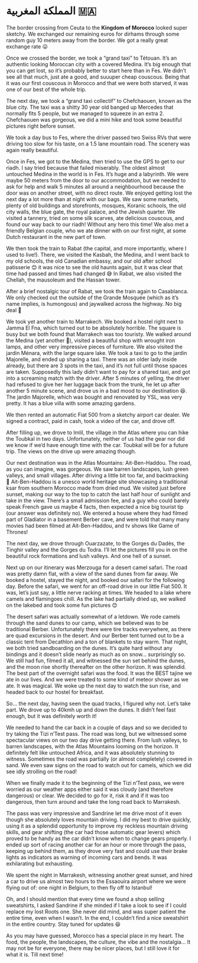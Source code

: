 المملكة المغربية 🇲🇦
===

The border crossing from Ceuta to the __Kingdom of Morocco__ looked super sketchy. We exchanged our remaining euros for dirhams through some random guy 10 meters away from the border. We got a really great exchange rate 😛 

Once we crossed the border, we took a “grand taxi” to Tétouan. It’s an authentic looking Moroccan city with a covered Medina. It’s big enough that you can get lost, so it’s probably better to start here than in Fes.
We didn’t see all that much, just ate a good, and suuuper cheap couscous. Being that it was our first couscous in Morocco and that we were both starved, it was one of our best of the whole trip.

The next day, we took a “grand taxi collectif” to Chefchaouen, known as the blue city. The taxi was a shitty 30 year old banged up Mercedes that normally fits 5 people, but we managed to squeeze in an extra 2. Chefchaouen was gorgeous, we did a mini hike and took some beautiful pictures right before sunset.

We took a day bus to Fes, where the driver passed two Swiss RVs that were driving too slow for his taste, on a 1.5 lane mountain road. The scenery was again really beautiful.

Once in Fes, we got to the Medina, then tried to use the GPS to get to our riadh. I say tried because that failed miserably. The oldest almost untouched Medina in the world is in Fes. It’s huge and a labyrinth. We were maybe 50 meters from the door to our accommodation, but we needed to ask for help and walk 5 minutes all around a neighbourhood because the door was on another street, with no direct route. 
We enjoyed getting lost the next day a lot more than at night with our bags. We saw some markets, plenty of old buildings and storefronts, mosques, Koranic schools, the old city walls, the blue gate, the royal palace, and the Jewish quarter. We visited a tannery, tried on some silk scarves, ate delicious couscous, and found our way back to our riadh! Without any hero this time!
We also met a friendly Belgian couple, who we ate dinner with on our first night, at some Dutch restaurant in the new part of town. 

We then took the train to Rabat (the capital, and more importantly, where I used to live!). There, we visited the Kasbah, the Medina, and I went back to my old schools, the old Canadian embassy, and our old after school patisserie 😊 it was nice to see the old haunts again, but it was clear that time had passed and times had changed 😅
In Rabat, we also visited the Chellah, the mausoleum and the Hassan tower.

After a brief nostalgic tour of Rabat, we took the train again to Casablanca. We only checked out the outside of the Grande Mosquée (which as it’s name implies, is humongous) and jaywalked across the highway. No big deal 🤪

We took yet another train to Marrakech. We booked a hostel right next to Jamma El Fna, which turned out to be absolutely horrible. The square is busy but we both found that Marrakech was too touristy. We walked around the Medina (yet another 🤣), visited a beautiful shop with wrought iron lamps, and other very impressive pieces of furniture. We also visited the jardin Ménara, with the large square lake. We took a taxi to go to the jardin Majorelle, and ended up sharing a taxi. There was an older lady inside already, but there are 3 spots in the taxi, and it’s not full until those spaces are taken. Supposedly this lady didn’t want to pay for a shared taxi, and got into a screaming match with the driver. After 5 minutes of yelling, the driver had refused to give her her luggage back from the trunk, he let up after another 5 minute scene, and drove us in a bad mood to our destination 😆. The jardin Majorelle, which was bought and renovated by YSL, was very pretty. It has a blue villa with some amazing gardens. 

We then rented an automatic Fiat 500 from a sketchy airport car dealer. We signed a contract, paid in cash, took a video of the car, and drove off. 

After filling up, we drove to Imlil, the village in the Atlas where you can hike the Toubkal in two days. Unfortunately, neither of us had the gear nor did we know if we’d have enough time with the car. Toubkal will be for a future trip. The views on the drive up were amazing though.

Our next destination was in the Atlas Mountains: Ait-Ben-Haddou. The road, as you can imagine, was gorgeous. We saw barren landscapes, lush green valleys, and small villages. After driving a little bit too far, and backtracking 🤪 Ait-Ben-Haddou is a unesco world heritage site showcasing a traditional ksar from southern Morocco made from dried mud. We visited just before sunset, making our way to the top to catch the last half hour of sunlight and take in the view. There’s a small admission fee, and a guy who could barely speak French gave us maybe 4 facts, then expected a nice big tourist tip (our answer was definitely no). We entered a house where they had filmed part of Gladiator in a basement Berber cave, and were told that many many movies had been filmed at Ait-Ben-Haddou, and tv shows like Game of Thrones!

The next day, we drove through Ouarzazate, to the Gorges du Dadès, the Tinghir valley and the Gorges du Todra. I’ll let the pictures fill you in on the beautiful rock formations and lush valleys. And one hell of a sunset.

Next up on our itinerary was Merzouga for a desert camel safari. The road was pretty damn flat, with a view of the sand dunes from far away. We booked a hostel, stayed the night, and booked our safari for the following day. Before the safari, we went for an off-road drive in our little Fiat 500. It was, let’s just say, a little nerve racking at times. We headed to a lake where camels and flamingoes chill. As the lake had partially dried up, we walked on the lakebed and took some fun pictures 😊 

The desert safari was actually somewhat of a letdown. We rode camels through the sand dunes to our camp, which we believed was to be traditional Berber. Unfortunately there were tire tracks everywhere, as there are quad excursions in the desert. And our Berber tent turned out to be a classic tent from Decathlon and a ton of blankets to stay warm. That night, we both tried sandboarding on the dunes. It’s quite hard without any bindings and it doesn’t slide nearly as much as on snow... surprisingly so. We still had fun, filmed it all, and witnessed the sun set behind the dunes, and the moon rise shortly thereafter on the other horizon. It was splendid. The best part of the overnight safari was the food. It was the BEST tajine we ate in our lives. And we were treated to some kind of meteor shower as we ate. It was magical. We woke up the next day to watch the sun rise, and headed back to our hostel for breakfast.

So... the next day, having seen the quad tracks, I figured why not. Let’s take part. We drove up to 40kmh up and down the dunes. It didn’t feel fast enough, but it was definitely worth it!

We needed to hand the car back in a couple of days and so we decided to try taking the Tizi n’Test pass. The road was long, but we witnessed some spectacular views on our two day drive getting there. From lush valleys, to barren landscapes, with the Atlas Mountains looming on the horizon. It definitely felt like untouched Africa, and it was absolutely stunning to witness. Sometimes the road was partially (or almost completely) covered in sand. We even saw signs on the road to watch out for camels, which we did see idly strolling on the road!

When we finally made it to the beginning of the Tizi n’Test pass, we were worried as our weather apps either said it was cloudy (and therefore dangerous) or clear. We decided to go for it, risk it and if it was too dangerous, then turn around and take the long road back to Marrakesh. 

The pass was very impressive and Sandrine let me drive most of it even though she absolutely loves mountain driving. I did my best to drive quickly, using it as a splendid opportunity to improve my reckless mountain driving skills, and gear shifting (the car had those automatic gear levers) which proved to be handy as the car didn’t know when to change gears properly. I ended up sort of racing another car for an hour or more through the pass, keeping up behind them, as they drove very fast and could use their brake lights as indicators as warning of incoming cars and bends. It was exhilarating but exhausting.

We spent the night in Marrakesh, witnessing another great sunset, and hired a car to drive us almost two hours to the Essaouira airport where we were flying out of: one night in Belgium, to then fly off to Istanbul!

Oh, and I should mention that every time we found a shop selling sweatshirts, I asked Sandrine if she minded if I take a look to see if I could replace my lost Roots one. She never did mind, and was super patient the entire time, even when I wasn’t. In the end, I couldn’t find a nice sweatshirt in the entire country. Stay tuned for updates 😆

As you may have guessed, Morocco has a special place in my heart. The food, the people, the landscapes, the culture, the vibe and the nostalgia... It may not be for everyone, there may be nicer places, but I still love it for what it is. 
Till next time!
